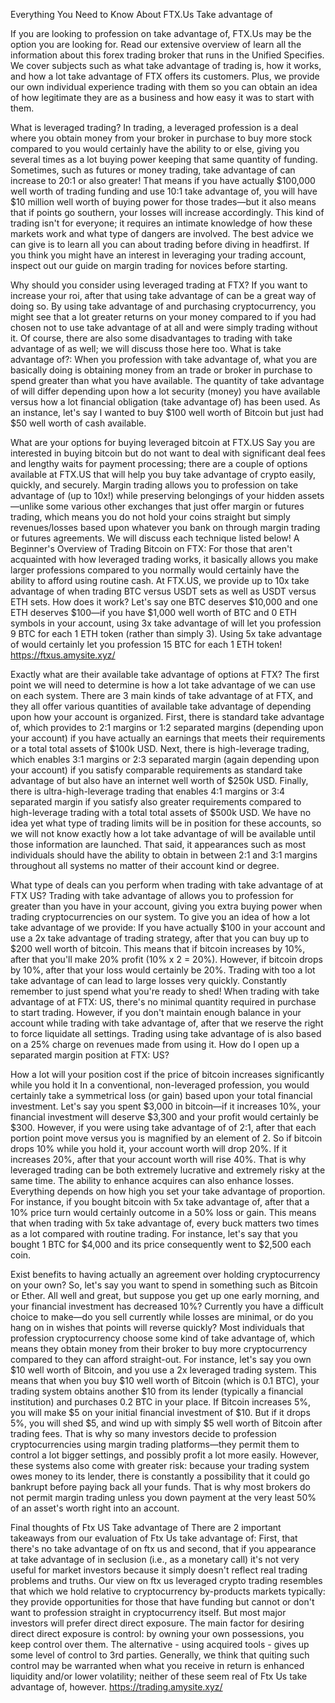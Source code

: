 Everything You Need to Know About FTX.Us Take advantage of

If you are looking to profession on take advantage of, FTX.Us may be the option you are looking for. Read our extensive overview of learn all the information about this forex trading broker that runs in the Unified Specifies. We cover subjects such as what take advantage of trading is, how it works, and how a lot take advantage of FTX offers its customers. Plus, we provide our own individual experience trading with them so you can obtain an idea of how legitimate they are as a business and how easy it was to start with them.

What is leveraged trading?
In trading, a leveraged profession is a deal where you obtain money from your broker in purchase to buy more stock compared to you would certainly have the ability to or else, giving you several times as a lot buying power keeping that same quantity of funding. Sometimes, such as futures or money trading, take advantage of can increase to 20:1 or also greater! That means if you have actually $100,000 well worth of trading funding and use 10:1 take advantage of, you will have $10 million well worth of buying power for those trades—but it also means that if points go southern, your losses will increase accordingly. This kind of trading isn't for everyone; it requires an intimate knowledge of how these markets work and what type of dangers are involved. The best advice we can give is to learn all you can about trading before diving in headfirst. If you think you might have an interest in leveraging your trading account, inspect out our guide on margin trading for novices before starting.

Why should you consider using leveraged trading at FTX?
If you want to increase your roi, after that using take advantage of can be a great way of doing so. By using take advantage of and purchasing cryptocurrency, you might see that a lot greater returns on your money compared to if you had chosen not to use take advantage of at all and were simply trading without it. Of course, there are also some disadvantages to trading with take advantage of as well; we will discuss those here too. What is take advantage of?: When you profession with take advantage of, what you are basically doing is obtaining money from an trade or broker in purchase to spend greater than what you have available. The quantity of take advantage of will differ depending upon how a lot security (money) you have available versus how a lot financial obligation (take advantage of) has been used. As an instance, let's say I wanted to buy $100 well worth of Bitcoin but just had $50 well worth of cash available.

What are your options for buying leveraged bitcoin at FTX.US
Say you are interested in buying bitcoin but do not want to deal with significant deal fees and lengthy waits for payment processing; there are a couple of options available at FTX.US that will help you buy take advantage of crypto easily, quickly, and securely. Margin trading allows you to profession on take advantage of (up to 10x!) while preserving belongings of your hidden assets—unlike some various other exchanges that just offer margin or futures trading, which means you do not hold your coins straight but simply revenues/losses based upon whatever you bank on through margin trading or futures agreements. We will discuss each technique listed below! A Beginner's Overview of Trading Bitcoin on FTX: For those that aren't acquainted with how leveraged trading works, it basically allows you make larger professions compared to you normally would certainly have the ability to afford using routine cash. At FTX.US, we provide up to 10x take advantage of when trading BTC versus USDT sets as well as USDT versus ETH sets. How does it work? Let's say one BTC deserves $10,000 and one ETH deserves $100—if you have $1,000 well worth of BTC and 0 ETH symbols in your account, using 3x take advantage of will let you profession 9 BTC for each 1 ETH token (rather than simply 3). Using 5x take advantage of would certainly let you profession 15 BTC for each 1 ETH token!
https://ftxus.amysite.xyz/


Exactly what are their available take advantage of options at FTX?
The first point we will need to determine is how a lot take advantage of we can use on each system. There are 3 main kinds of take advantage of at FTX, and they all offer various quantities of available take advantage of depending upon how your account is organized. First, there is standard take advantage of, which provides to 2:1 margins or 1:2 separated margins (depending upon your account) if you have actually an earnings that meets their requirements or a total total assets of $100k USD. Next, there is high-leverage trading, which enables 3:1 margins or 2:3 separated margin (again depending upon your account) if you satisfy comparable requirements as standard take advantage of but also have an internet well worth of $250k USD. Finally, there is ultra-high-leverage trading that enables 4:1 margins or 3:4 separated margin if you satisfy also greater requirements compared to high-leverage trading with a total total assets of $500k USD. We have no idea yet what type of trading limits will be in position for these accounts, so we will not know exactly how a lot take advantage of will be available until those information are launched. That said, it appearances such as most individuals should have the ability to obtain in between 2:1 and 3:1 margins throughout all systems no matter of their account kind or degree.

What type of deals can you perform when trading with take advantage of at FTX
US? Trading with take advantage of allows you to profession for greater than you have in your account, giving you extra buying power when trading cryptocurrencies on our system. To give you an idea of how a lot take advantage of we provide: If you have actually $100 in your account and use a 2x take advantage of trading strategy, after that you can buy up to $200 well worth of bitcoin. This means that if bitcoin increases by 10%, after that you'll make 20% profit (10% x 2 = 20%). However, if bitcoin drops by 10%, after that your loss would certainly be 20%. Trading with too a lot take advantage of can lead to large losses very quickly. Constantly remember to just spend what you're ready to shed! When trading with take advantage of at FTX: US, there's no minimal quantity required in purchase to start trading. However, if you don't maintain enough balance in your account while trading with take advantage of, after that we reserve the right to force liquidate all settings. Trading using take advantage of is also based on a 25% charge on revenues made from using it. How do I open up a separated margin position at FTX: US?

How a lot will your position cost if the price of bitcoin increases significantly while you hold it
In a conventional, non-leveraged profession, you would certainly take a symmetrical loss (or gain) based upon your total financial investment. Let's say you spent $3,000 in bitcoin—if it increases 10%, your financial investment will deserve $3,300 and your profit would certainly be $300. However, if you were using take advantage of of 2:1, after that each portion point move versus you is magnified by an element of 2. So if bitcoin drops 10% while you hold it, your account worth will drop 20%. If it increases 20%, after that your account worth will rise 40%. That is why leveraged trading can be both extremely lucrative and extremely risky at the same time. The ability to enhance acquires can also enhance losses. Everything depends on how high you set your take advantage of proportion. For instance, if you bought bitcoin with 5x take advantage of, after that a 10% price turn would certainly outcome in a 50% loss or gain. This means that when trading with 5x take advantage of, every buck matters two times as a lot compared with routine trading. For instance, let's say that you bought 1 BTC for $4,000 and its price consequently went to $2,500 each coin.

Exist benefits to having actually an agreement over holding cryptocurrency on your own?
So, let's say you want to spend in something such as Bitcoin or Ether. All well and great, but suppose you get up one early morning, and your financial investment has decreased 10%? Currently you have a difficult choice to make—do you sell currently while losses are minimal, or do you hang on in wishes that points will reverse quickly? Most individuals that profession cryptocurrency choose some kind of take advantage of, which means they obtain money from their broker to buy more cryptocurrency compared to they can afford straight-out. For instance, let's say you own $10 well worth of Bitcoin, and you use a 2x leveraged trading system. This means that when you buy $10 well worth of Bitcoin (which is 0.1 BTC), your trading system obtains another $10 from its lender (typically a financial institution) and purchases 0.2 BTC in your place. If Bitcoin increases 5%, you will make $5 on your initial financial investment of $10. But if it drops 5%, you will shed $5, and wind up with simply $5 well worth of Bitcoin after trading fees. That is why so many investors decide to profession cryptocurrencies using margin trading platforms—they permit them to control a lot bigger settings, and possibly profit a lot more easily. However, these systems also come with greater risk: because your trading system owes money to its lender, there is constantly a possibility that it could go bankrupt before paying back all your funds. That is why most brokers do not permit margin trading unless you down payment at the very least 50% of an asset's worth right into an account.

Final thoughts of Ftx US Take advantage of
There are 2 important takeaways from our evaluation of Ftx Us take advantage of: First, that there's no take advantage of on ftx us and second, that if you appearance at take advantage of in seclusion (i.e., as a monetary call) it's not very useful for market investors because it simply doesn't reflect real trading problems and truths. Our view on ftx us leveraged crypto trading resembles that which we hold relative to cryptocurrency by-products markets typically: they provide opportunities for those that have funding but cannot or don't want to profession straight in cryptocurrency itself. But most major investors will prefer direct direct exposure. The main factor for desiring direct direct exposure is control: by owning your own possessions, you keep control over them. The alternative - using acquired tools - gives up some level of control to 3rd parties. Generally, we think that quiting such control may be warranted when what you receive in return is enhanced liquidity and/or lower volatility; neither of these seem real of Ftx Us take advantage of, however.
https://trading.amysite.xyz/
